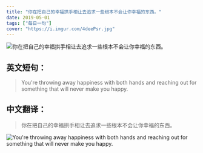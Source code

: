 ```yaml
---
title: "你在把自己的幸福拱手相让去追求一些根本不会让你幸福的东西。"
date: 2019-05-01
tags: ["每日一句"]
cover: "https://i.imgur.com/4deePsr.jpg"
---
```


![你在把自己的幸福拱手相让去追求一些根本不会让你幸福的东西。](https://i.imgur.com/NXGLejQ.jpg)

## 英文短句：
> You're throwing away happiness with both hands and reaching out for something that will never make you happy.

<!--more-->

## 中文翻译：
> 你在把自己的幸福拱手相让去追求一些根本不会让你幸福的东西。

![You're throwing away happiness with both hands and reaching out for something that will never make you happy.](https://i.imgur.com/XrAsHbT.jpg)

